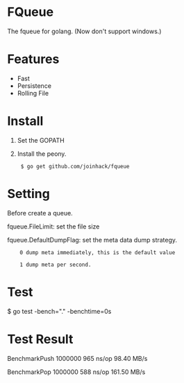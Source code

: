 FQueue
==================================
The fqueue for golang.
(Now don't support windows.)


Features
==================================
* Fast
* Persistence
* Rolling File

Install
==================================
1. Set the GOPATH 

2. Install the peony. 

		$ go get github.com/joinhack/fqueue

Setting
==================================
Before create a queue.

fqueue.FileLimit: set the file size

fqueue.DefaultDumpFlag: set the meta data dump strategy.

        0 dump meta immediately, this is the default value
        
        1 dump meta per second.


Test
==================================
$ go test -bench="." -benchtime=0s


Test Result
==================================

BenchmarkPush	 1000000	       965 ns/op	  98.40 MB/s

BenchmarkPop	 1000000	       588 ns/op	 161.50 MB/s




